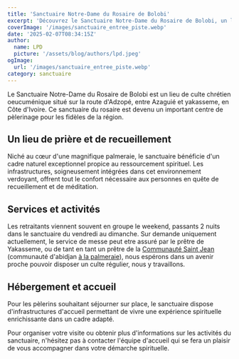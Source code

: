 ```yaml
---
title: 'Sanctuaire Notre-Dame du Rosaire de Bolobi'
excerpt: 'Découvrez le Sanctuaire Notre-Dame du Rosaire de Bolobi, un lieu de prière et de recueillement situé à Adzopé en Côte d''Ivoire. Ce sanctuaire marial offre un cadre paisible pour la méditation et la célébration de la foi.'
coverImage: '/images/sanctuaire_entree_piste.webp'
date: '2025-02-07T08:34:15Z'
author:
  name: LPD
  picture: '/assets/blog/authors/lpd.jpeg'
ogImage:
  url: '/images/sanctuaire_entree_piste.webp'
category: sanctuaire
---
```


Le Sanctuaire Notre-Dame du Rosaire de Bolobi est un lieu de culte chrétien oeucuménique situé sur la route d'Adzopé, entre Azaguié et yakasseme, en Côte d'Ivoire. Ce sanctuaire du rosaire est devenu un important centre de pèlerinage pour les fidèles de la région.

## Un lieu de prière et de recueillement

Niché au cœur d'une magnifique palmeraie, le sanctuaire bénéficie d'un cadre naturel exceptionnel propice au ressourcement spirituel. Les infrastructures, soigneusement intégrées dans cet environnement verdoyant, offrent tout le confort nécessaire aux personnes en quête de recueillement et de méditation.

## Services et activités

Les retraitants viennent souvent en groupe le weekend, passants 2 nuits dans le sanctuaire du vendredi au dimanche. Sur demande uniquement actuellement, le service de messe peut etre assuré par le prêtre de Yakasseme, ou de tant en tant un prêtre de la [Communauté Saint Jean](https://www.facebook.com/p/Fr%C3%A8res-de-Saint-Jean-Abidjan-100064366852261/) (communauté d'abidjan [à la palmeraie](https://freres-saint-jean.org/ou-sommes-nous/afrique/cote-divoire/)), nous espérons dans un avenir proche pouvoir disposer un culte régulier, nous y travaillons.

## Hébergement et accueil

Pour les pèlerins souhaitant séjourner sur place, le sanctuaire dispose d'infrastructures d'accueil permettant de vivre une expérience spirituelle enrichissante dans un cadre adapté.

Pour organiser votre visite ou obtenir plus d'informations sur les activités du sanctuaire, n'hésitez pas à contacter l'équipe d'accueil qui se fera un plaisir de vous accompagner dans votre démarche spirituelle.
